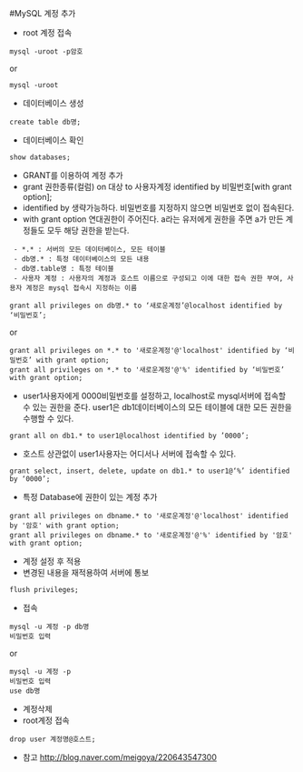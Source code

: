 #MySQL 계정 추가

- root 계정 접속
````
mysql -uroot -p암호
````
or
````
mysql -uroot
````
- 데이터베이스 생성
````
create table db명;
````
- 데이터베이스 확인
````
show databases;
````
- GRANT를 이용하여 계정 추가
 - grant 권한종류(컬럼) on 대상 to 사용자계정 identified by 비밀번호[with grant option];
 - identified by 생략가능하다. 비밀번호를 지정하지 않으면 비밀번호 없이 접속된다.
 - with grant option 연대권한이 주어진다. a라는 유저에게 권한을 주면 a가 만든 계정들도 모두 해당 권한을 받는다.
````
 - *.* : 서버의 모든 데이터베이스, 모든 테이블
 - db명.* : 특정 데이터베이스의 모든 내용
 - db명.table명 : 특정 테이블
 - 사용자 계정 : 사용자의 계정과 호스트 이름으로 구성되고 이에 대한 접속 권한 부여, 사용자 계정은 mysql 접속시 지정하는 이름
````
````
grant all privileges on db명.* to ‘새로운계정’@localhost identified by ‘비밀번호’;
````
or
````
grant all privileges on *.* to '새로운계정'@'localhost' identified by ‘비밀번호’ with grant option;
grant all privileges on *.* to '새로운계정'@'%' identified by ‘비밀번호’ with grant option;
````
- user1사용자에게 0000비밀번호를 설정하고, localhost로 mysql서버에 접속할 수 있는 권한을 준다. user1은 db1데이터베이스의 모든 테이블에 대한 모든 권한을 수행할 수 있다.
````
grant all on db1.* to user1@localhost identified by ’0000’;
````
- 호스트 상관없이 user1사용자는 어디서나 서버에 접속할 수 있다.
````
grant select, insert, delete, update on db1.* to user1@‘%’ identified by ‘0000’;
````
- 특정 Database에 권한이 있는 계정 추가
````
grant all privileges on dbname.* to '새로운계정'@'localhost' identified by '암호' with grant option;
grant all privileges on dbname.* to '새로운계정'@'%' identified by '암호' with grant option;
````
- 계정 설정 후 적용
 - 변경된 내용을 재적용하여 서버에 통보
````
flush privileges;
````
- 접속
````
mysql -u 계정 -p db명
비밀번호 입력
````
or
````
mysql -u 계정 -p
비밀번호 입력
use db명
````
- 계정삭제
 - root계정 접속
````
drop user 계정명@호스트;
````

- 참고 http://blog.naver.com/meigoya/220643547300